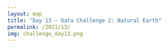 ```yaml
---
layout: map
title: "Day 13 – Data Challenge 2: Natural Earth"
permalink: /2021/13/
img: challenge_day13.png
---
```

